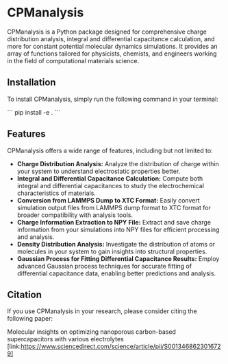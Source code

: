 
# CPManalysis

CPManalysis is a Python package designed for comprehensive charge distribution analysis, integral and differential capacitance calculation, and more for constant potential molecular dynamics simulations. It provides an array of functions tailored for physicists, chemists, and engineers working in the field of computational materials science. 

## Installation

To install CPManalysis, simply run the following command in your terminal:

\```
pip install -e .
\```

## Features

CPManalysis offers a wide range of features, including but not limited to:

- **Charge Distribution Analysis:** Analyze the distribution of charge within your system to understand electrostatic properties better.
- **Integral and Differential Capacitance Calculation:** Compute both integral and differential capacitances to study the electrochemical characteristics of materials.
- **Conversion from LAMMPS Dump to XTC Format:** Easily convert simulation output files from LAMMPS dump format to XTC format for broader compatibility with analysis tools.
- **Charge Information Extraction to NPY File:** Extract and save charge information from your simulations into NPY files for efficient processing and analysis.
- **Density Distribution Analysis:** Investigate the distribution of atoms or molecules in your system to gain insights into structural properties.
- **Gaussian Process for Fitting Differential Capacitance Results:** Employ advanced Gaussian process techniques for accurate fitting of differential capacitance data, enabling better predictions and analysis.

## Citation

If you use CPManalysis in your research, please consider citing the following paper:

Molecular insights on optimizing nanoporous carbon-based supercapacitors with various electrolytes [link:https://www.sciencedirect.com/science/article/pii/S0013468623016729]
